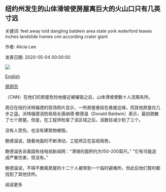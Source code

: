 ## 纽约州发生的山体滑坡使房屋离巨大的火山口只有几英寸远

关键词: feet away told dangling baldwin area state york waterford leaves inches landslide homes cnn according crater giant

作者: Alicia Lee

发表日期: 2020-05-04 00:00:00

![](https://cdn.cnn.com/cnnnext/dam/assets/200504112958-01-landslide-waterford-new-york-super-tease.jpg)

[English](A%20landslide%20in%20New%20York%20state%20leaves%20homes%20dangling%20inches%20away%20from%20a%20giant%20crater.md)

[原网页](https://edition.cnn.com/2020/05/04/us/new-york-waterford-landslide-trnd/index.html)

（CNN）在他们的房屋危险地接近被摧毁之后，山体滑坡使数十人流离失所。

周日在纽约沃特福德的现场照片显示，一所房屋悬挂在悬崖边缘，而其他房屋仅几步之遥。沃特福德消防局局长唐纳德·鲍德温（Donald Baldwin）表示，最初疏散了七个房屋。但是，在工程师检查了该区域之后，该数目减少到了三个。

没有人受伤，也没有建筑物被毁。

鲍德温说，随着地面的不断滑动，工程师正在监视局势。

鲍德温告诉美国有线电视新闻网：“滑坡的面积约为150-200英尺。” “它有可能造成严重伤害，但没有。”

鲍德温说，不得不撤离房屋的十二个人被带到一个临时避难所，但此后他们暂时都找到了其他住所。

阅读更多